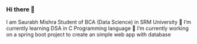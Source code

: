 ### Hi there 👋
I am Saurabh Mishra
Student of BCA (Data Science) in SRM University
🌱 I’m currently learning DSA in C Programming language
🔭 I’m currently working on a spring boot project to create an simple web app with database


<!--
**saurabh-github-std/saurabh-github-std** is a ✨ _special_ ✨ repository because its `README.md` (this file) appears on your GitHub profile.

Here are some ideas to get you started:

- 🔭 I’m currently working on ...
- 🌱 I’m currently learning ...
- 👯 I’m looking to collaborate on ...
- 🤔 I’m looking for help with ...
- 💬 Ask me about ...
- 📫 How to reach me: ...
- 😄 Pronouns: ...
- ⚡ Fun fact: ...
-->
